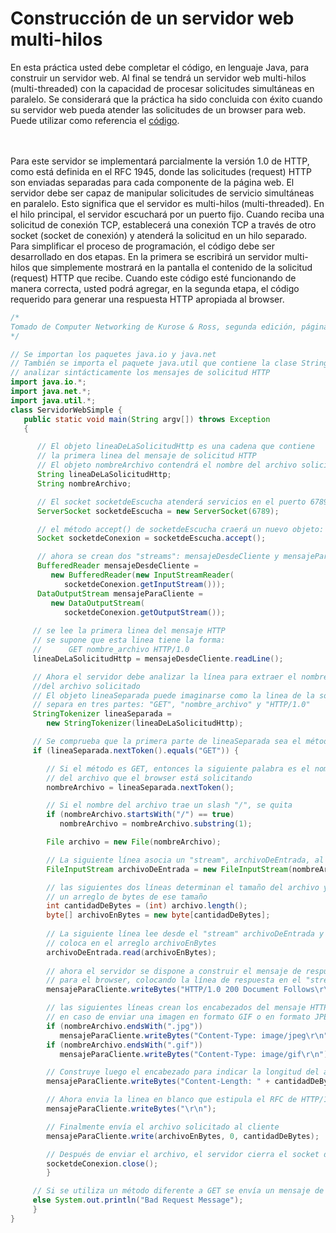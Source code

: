 # Construcción de un servidor web multi-hilos

En esta práctica usted debe completar el código, en lenguaje Java, para construir un servidor web. Al final se tendrá un servidor web multi-hilos (multi-threaded) con la capacidad de procesar solicitudes simultáneas en paralelo. Se considerará que la práctica ha sido concluida con éxito cuando su servidor web pueda atender las solicitudes de un browser para web. Puede utilizar como referencia el <a href="https://github.com/Domiciano/Compunet2-251/blob/main/Notas%20de%20clase/S1/example.md">código</a>.

<br><br>
Para este servidor se implementará parcialmente la versión 1.0 de HTTP, como está definida en el RFC 1945, donde las solicitudes (request) HTTP son enviadas separadas para cada componente de la página web. El servidor debe ser capaz de manipular solicitudes de servicio simultáneas en paralelo. Esto significa que el servidor es multi-hilos (multi-threaded). En el hilo principal, el servidor escuchará por un puerto fijo. Cuando reciba una solicitud de conexión TCP, establecerá una conexión TCP a través de otro socket (socket de conexión) y atenderá la solicitud en un hilo separado. Para simplificar el proceso de programación, el código debe ser desarrollado en dos etapas. En la primera se escribirá un servidor multi-hilos que simplemente mostrará en la pantalla el contenido de la solicitud (request) HTTP que recibe. Cuando este código esté funcionando de manera correcta, usted podrá agregar, en la segunda etapa, el código requerido para generar una respuesta HTTP apropiada al browser.

```java
/*
Tomado de Computer Networking de Kurose & Ross, segunda edición, páginas 151-155.
*/

// Se importan los paquetes java.io y java.net
// También se importa el paquete java.util que contiene la clase StringTokenizer que es la utilizada para 
// analizar sintácticamente los mensajes de solicitud HTTP
import java.io.*; 
import java.net.*; 
import java.util.*; 
class ServidorWebSimple {
   public static void main(String argv[]) throws Exception 
   {

      // El objeto lineaDeLaSolicitudHttp es una cadena que contiene
      // la primera linea del mensaje de solicitud HTTP
      // El objeto nombreArchivo contendrá el nombre del archivo solicitado
      String lineaDeLaSolicitudHttp; 
      String nombreArchivo; 

      // El socket socketdeEscucha atenderá servicios en el puerto 6789 
      ServerSocket socketdeEscucha = new ServerSocket(6789); 

      // el método accept() de socketdeEscucha craerá un nuevo objeto: socketdeConexion
      Socket socketdeConexion = socketdeEscucha.accept(); 

      // ahora se crean dos "streams": mensajeDesdeCliente y mensajeParaCliente
      BufferedReader mensajeDesdeCliente = 
         new BufferedReader(new InputStreamReader(
            socketdeConexion.getInputStream())); 
      DataOutputStream mensajeParaCliente = 
         new DataOutputStream(
            socketdeConexion.getOutputStream());
 
     // se lee la primera linea del mensaje HTTP
     // se supone que esta linea tiene la forma: 
     //      GET nombre_archivo HTTP/1.0
     lineaDeLaSolicitudHttp = mensajeDesdeCliente.readLine(); 

     // Ahora el servidor debe analizar la línea para extraer el nombre 
     //del archivo solicitado
     // El objeto lineaSeparada puede imaginarse como la linea de la solicitud HTTP
     // separa en tres partes: "GET", "nombre_archivo" y "HTTP/1.0"
     StringTokenizer lineaSeparada =
        new StringTokenizer(lineaDeLaSolicitudHttp); 

     // Se comprueba que la primera parte de lineaSeparada sea el método GET
     if (lineaSeparada.nextToken().equals("GET")) {

        // Si el método es GET, entonces la siguiente palabra es el nombre
        // del archivo que el browser está solicitando 
        nombreArchivo = lineaSeparada.nextToken(); 

        // Si el nombre del archivo trae un slash "/", se quita
        if (nombreArchivo.startsWith("/") == true) 
           nombreArchivo = nombreArchivo.substring(1); 

        File archivo = new File(nombreArchivo); 

        // La siguiente línea asocia un "stream", archivoDeEntrada, al archivo nombreArchivo
        FileInputStream archivoDeEntrada = new FileInputStream(nombreArchivo); 

        // las siguientes dos líneas determinan el tamaño del archivo y construyen 
        // un arreglo de bytes de ese tamaño
        int cantidadDeBytes = (int) archivo.length(); 
        byte[] archivoEnBytes = new byte[cantidadDeBytes]; 
 
        // La siguiente línea lee desde el "stream" archivoDeEntrada y lo
        // coloca en el arreglo archivoEnBytes
        archivoDeEntrada.read(archivoEnBytes);
 
        // ahora el servidor se dispone a construir el mensaje de respuesta
        // para el browser, colocando la línea de respuesta en el "stream" mensajeParaCliente
        mensajeParaCliente.writeBytes("HTTP/1.0 200 Document Follows\r\n"); 

        // las siguientes líneas crean los encabezados del mensaje HTTP
        // en caso de enviar una imagen en formato GIF o en formato JPEG
        if (nombreArchivo.endsWith(".jpg"))
           mensajeParaCliente.writeBytes("Content-Type: image/jpeg\r\n"); 
        if (nombreArchivo.endsWith(".gif")) 
           mensajeParaCliente.writeBytes("Content-Type: image/gif\r\n");

        // Construye luego el encabezado para indicar la longitud del archivo
        mensajeParaCliente.writeBytes("Content-Length: " + cantidadDeBytes + "\r\n");

        // Ahora envia la linea en blanco que estipula el RFC de HTTP/1.0
        mensajeParaCliente.writeBytes("\r\n"); 

        // Finalmente envía el archivo solicitado al cliente
        mensajeParaCliente.write(archivoEnBytes, 0, cantidadDeBytes);

        // Después de enviar el archivo, el servidor cierra el socket de conexión
        socketdeConexion.close();
        }

     // Si se utiliza un método diferente a GET se envía un mensaje de error
     else System.out.println("Bad Request Message");
     }
}
```
